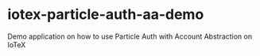 # iotex-particle-auth-aa-demo
 Demo application on how to use Particle Auth with Account Abstraction on IoTeX
